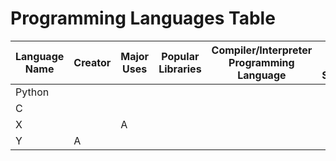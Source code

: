 # Programming Languages Table

| Language Name | Creator | Major Uses | Popular Libraries | Compiler/Interpreter Programming Language | Jobs and Salaries  |
| --------------| ------- | ---------- | ----------------- | ----------------------------------------- | -------------------|
| Python |
| C | | | | | | |
| X | |A| | | | |
| Y | A
